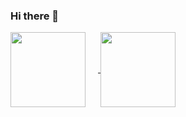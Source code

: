 ### Hi there 👋

<!--
**artem-chumak/artem-chumak** is a ✨ _special_ ✨ repository because its `README.md` (this file) appears on your GitHub profile.

Here are some ideas to get you started:

- 🔭 I’m currently working on ...
- 🌱 I’m currently learning ...
- 👯 I’m looking to collaborate on ...
- 🤔 I’m looking for help with ...
- 💬 Ask me about ...
- 📫 How to reach me: ...
- 😄 Pronouns: ...
- ⚡ Fun fact: ...
-->


<a href="https://github.com/anuraghazra/github-readme-stats">
<img height="120" style="margin-right: 20px" align="center" src="https://github-readme-stats.vercel.app/api/top-langs/?username=artem-chumak&&layout=compact&theme=dracula" />
</a>
<a href="https://github.com/anuraghazra/github-readme-stats">
<img height="120"  align="center" style="margin-right: 10px" src="https://github-readme-stats.vercel.app/api?username=artem-chumak&hide=contribs,issues&theme=dracula" />
</a>
